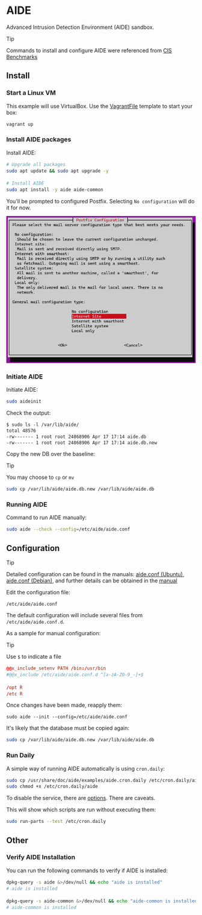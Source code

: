 # AIDE

Advanced Intrusion Detection Environment (AIDE) sandbox.

> [!TIP]
> Commands to install and configure AIDE were referenced from [CIS Benchmarks](https://downloads.cisecurity.org/#/)

## Install

### Start a Linux VM

This example will use VirtualBox. Use the [VagrantFile](./VagrantFile) template to start your box:

```sh
vagrant up
```

### Install AIDE packages

Install AIDE:

```sh
# Upgrade all packages
sudo apt update && sudo apt upgrade -y

# Install AIDE
sudo apt install -y aide aide-common
```

You'll be prompted to configured Postfix. Selecting `No configuration` will do it for now.

<img src=".assets/postfix.png" />


### Initiate AIDE

Initiate AIDE:

```sh
sudo aideinit
```

Check the output:

```
$ sudo ls -l /var/lib/aide/
total 48576
-rw------- 1 root root 24868906 Apr 17 17:14 aide.db
-rw------- 1 root root 24868906 Apr 17 17:14 aide.db.new
```

Copy the new DB over the baseline:

> [!TIP]
> You may choose to `cp` or `mv`

```sh
sudo cp /var/lib/aide/aide.db.new /var/lib/aide/aide.db
```

### Running AIDE

Command to run AIDE manually:

```sh
sudo aide --check --config=/etc/aide/aide.conf
```

## Configuration

> [!TIP]
> Detailed configuration can be found in the manuals: [aide.conf (Ubuntu)](https://manpages.ubuntu.com/manpages/jammy/man5/aide.conf.5.html),[ aide.conf (Debian)](https://manpages.debian.org/bookworm/aide/aide.conf.5.en.html), and further details can be obtained in the [manual](https://aide.github.io/doc/)

Edit the configuration file:

```
/etc/aide/aide.conf
```

The default configuration will include several files from `/etc/aide/aide.conf.d`.

As a sample for manual configuration:

> [!TIP]
> Use `$` to indicate a file

```conf
@@x_include_setenv PATH /bin:/usr/bin
#@@x_include /etc/aide/aide.conf.d ^[a-zA-Z0-9_-]+$

/opt R
/etc R
```

Once changes have been made, reapply them:

```
sudo aide --init --config=/etc/aide/aide.conf
```

It's likely that the database must be copied again:

```sh
sudo cp /var/lib/aide/aide.db.new /var/lib/aide/aide.db
```


### Run Daily

A simple way of running AIDE automatically is using `cron.daily`:

```sh
sudo cp /usr/share/doc/aide/examples/aide.cron.daily /etc/cron.daily/aide
sudo chmod +x /etc/cron.daily/aide
```

To disable the service, there are [options](https://serverfault.com/q/150348/560797). There are caveats.

This will show which scripts are run without executing them:

```sh
sudo run-parts --test /etc/cron.daily
```

## Other

### Verify AIDE Installation

You can run the following commands to verify if AIDE is installed:

```sh
dpkg-query -s aide &>/dev/null && echo "aide is installed"
# aide is installed

dpkg-query -s aide-common &>/dev/null && echo "aide-common is installed"
# aide-common is installed
```
